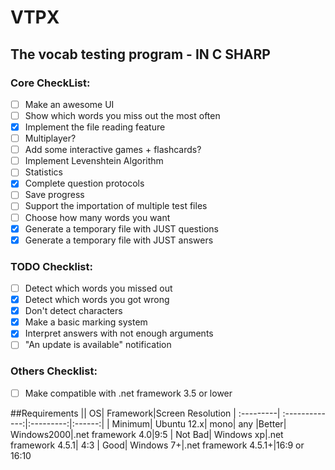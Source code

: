# VTPX
## The vocab testing program - IN C SHARP

### Core CheckList:
- [ ] Make an awesome UI
- [ ] Show which words you miss out the most often
- [x] Implement the file reading feature
- [ ] Multiplayer?
- [ ] Add some interactive games + flashcards?
- [ ] Implement Levenshtein Algorithm
- [ ] Statistics
- [x] Complete question protocols
- [ ] Save progress
- [ ] Support the importation of multiple test files
- [ ] Choose how many words you want
- [x] Generate a temporary file with JUST questions
- [x] Generate a temporary file with JUST answers

### TODO Checklist:
- [ ] Detect which words you missed out
- [x] Detect which words you got wrong
- [x] Don't detect characters
- [x] Make a basic marking system
- [x] Interpret answers with not enough arguments
- [ ] "An update is available" notification

### Others Checklist:
- [ ] Make compatible with .net framework 3.5 or lower
 
##Requirements
|| OS|  Framework|Screen Resolution
| :---------| :-------------:|:---------:|:------:|
| Minimum| Ubuntu 12.x| mono| any
|Better| Windows2000|.net framework 4.0|9:5
| Not Bad| Windows xp|.net framework 4.5.1| 4:3
| Good| Windows 7+|.net framework 4.5.1+|16:9 or 16:10
